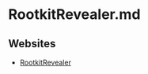 # RootkitRevealer.md

## Websites

* [RootkitRevealer](https://learn.microsoft.com/en-us/sysinternals/downloads/rootkit-revealer)

